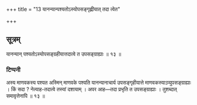 +++
title = "13 यानन्यान्पश्यतोऽस्योपसङ्गृह्णीयात् तदा त्वेत"

+++
## सूत्रम्
यानन्यान् पश्यतोऽस्योपसङ्ग्रहीयात्तदात्वे त उपसङ्ग्राह्याः ॥ १३ ॥  
### टिप्पनी
अस्य माणवकस्य पश्यत अस्मिन् माणवके पश्यति यानन्यानाचार्य उपसङ्गृहीयात्ते माणवकस्याऽप्युपसङ्ग्राह्याः । किं सदा ? नेत्याह-तदात्वे तस्यां दशायाम् । अपर आह—तदा प्रभृति त उपसङ्ग्राह्याः । तुशब्दात् समावृत्तेनापि ॥ १३ ॥
